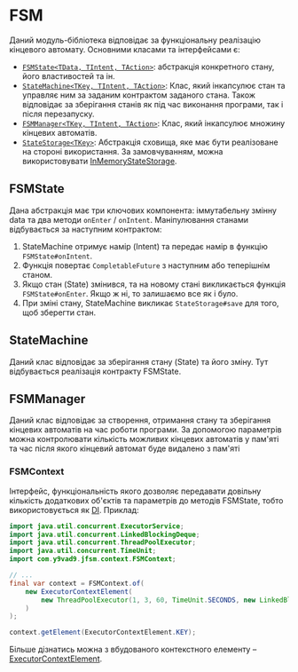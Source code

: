 # FSM

Даний модуль-бібліотека відповідає за функціональну реалізацію кінцевого автомату. Основними
класами та інтерфейсами є:

- [`FSMState<TData, TIntent, TAction>`](src/main/java/com/y9vad9/jfsm/FSMState.java): абстракція
  конкретного стану, його властивостей та ін.
- [`StateMachine<TKey, TIntent, TAction>`](src/main/java/com/y9vad9/jfsm/StateMachine.java):
  Клас, який інкапсулює стан та управляє ним за заданим контрактом заданого стана. Також відповідає за зберігання станів
  як під час виконання програми, так і після перезапуску.
- [`FSMManager<TKey, TIntent, TAction>`](src/main/java/com/y9vad9/jfsm/FSMManager.java):
  Клас, який інкапсулює множину кінцевих автоматів.
- [`StateStorage<TKey>`](src/main/java/com/y9vad9/jfsm/storage/StateStorage.java): Абстракція сховища,
  яке має бути реалізоване на стороні використання. За замовчуванням, можна
  використовувати [InMemoryStateStorage](src/main/java/com/y9vad9/jfsm/storage/InMemoryStateStorage.java).

## FSMState

Дана абстракція має три ключових компонента: іммутабельну змінну data та два методи `onEnter` / `onIntent`.
Маніпулювання
станами відбувається за наступним контрактом:

1. StateMachine отримує намір (Intent) та передає намір в функцію `FSMState#onIntent`.
2. Функція повертає `CompletableFuture` з наступним або теперішнім станом.
3. Якщо стан (State) змінився, та на новому стані викликається функція `FSMState#onEnter`. Якщо ж
   ні, то залишаємо все як і було.
4. При зміні стану, StateMachine викликає `StateStorage#save` для того, щоб зберегти стан.

## StateMachine

Даний клас відповідає за зберігання стану (State) та його зміну. Тут відбувається реалізація
контракту FSMState.

## FSMManager

Даний клас відповідає за створення, отримання стану та зберігання кінцевих автоматів на час роботи програми.
За допомогою параметрів можна контролювати кількість можливих кінцевих автоматів у пам'яті та
час після якого кінцевий автомат буде видалено з пам'яті

### FSMContext

Інтерфейс, функціональність якого дозволяє передавати довільну кількість додаткових об'єктів
та параметрів до методів FSMState, тобто використовується
як [DI](https://uk.wikipedia.org/wiki/%D0%92%D0%BF%D1%80%D0%BE%D0%B2%D0%B0%D0%B4%D0%B6%D0%B5%D0%BD%D0%BD%D1%8F_%D0%B7%D0%B0%D0%BB%D0%B5%D0%B6%D0%BD%D0%BE%D1%81%D1%82%D0%B5%D0%B9).
Приклад:

```java
import java.util.concurrent.ExecutorService;
import java.util.concurrent.LinkedBlockingDeque;
import java.util.concurrent.ThreadPoolExecutor;
import java.util.concurrent.TimeUnit;
import com.y9vad9.jfsm.context.FSMContext;

// ...
final var context = FSMContext.of(
    new ExecutorContextElement(
        new ThreadPoolExecutor(1, 3, 60, TimeUnit.SECONDS, new LinkedBlockingDeque<>())
    )
);

context.getElement(ExecutorContextElement.KEY);
```

Більше дізнатись можна з вбудованого контекстного
елементу – [ExecutorContextElement](src/main/java/com/y9vad9/jfsm/context/ExecutorContextElement.java).